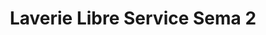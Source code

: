 ---
title: "Laverie Libre Service Sema 2"
url: /terrasson-lavilledieu/laverie-libre-service-sema-2/
shop: blanchisserie
---